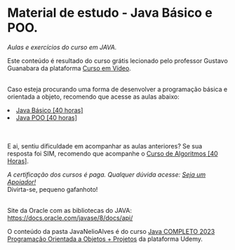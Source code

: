 # Material de estudo - Java Básico e POO.

<i>Aulas e exercícios do curso em JAVA.</i> 
<br>

Este conteúdo é resultado do curso grátis lecionado pelo professor Gustavo Guanabara da plataforma <a href="https://www.cursoemvideo.com/" >Curso em Vídeo</a>.
<br><br>

Caso esteja procurando uma forma de desenvolver a programação básica e orientada a objeto, recomendo que acesse as aulas abaixo: 
<li><a href="https://www.cursoemvideo.com/curso/java-basico/">Java Básico [40 horas]</a></li>
<li><a href="https://www.cursoemvideo.com/curso/java-poo/">Java POO [40 horas]</a></li>
<br><br>

E ai, sentiu dificuldade em acompanhar as aulas anteriores? Se sua resposta foi SIM, recomendo que acompanhe o <a href="https://www.cursoemvideo.com/curso/java-poo/">Curso de Algoritmos [40 Horas]</a>. 
<br>

<i>A certificação dos cursos é paga. Qualquer dúvida acesse: <a href="https://www.cursoemvideo.com/apoie/">Seja um Apoiador!</a></i><br> Divirta-se, pequeno gafanhoto!
<br><br>

Site da Oracle com as bibliotecas do JAVA: https://docs.oracle.com/javase/8/docs/api/

O conteúdo da pasta JavaNelioAlves é do curso  <a href="https://www.udemy.com/course/java-curso-completo/learn/lecture/10565850#overview">Java COMPLETO 2023 Programação Orientada a Objetos + Projetos</a> da plataforma Udemy.
 
